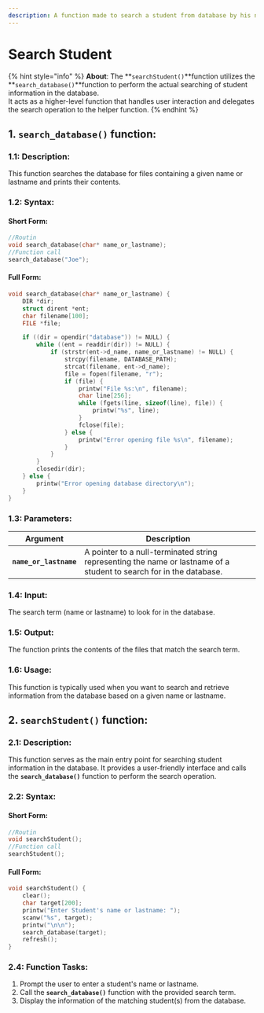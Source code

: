 ```yaml
---
description: A function made to search a student from database by his name
---
```


# Search Student

{% hint style="info" %}
**About**: The **`searchStudent()`**function utilizes the **`search_database()`**function to perform the actual searching of student information in the database. \
It acts as a higher-level function that handles user interaction and delegates the search operation to the helper function.
{% endhint %}

## 1. `search_database()` function:

### 1.1: Description:

This function searches the database for files containing a given name or lastname and prints their contents.

### 1.2: Syntax:

#### Short Form:

```c
//Routin
void search_database(char* name_or_lastname);
//Function call
search_database("Joe");
```

#### Full Form:

```c
void search_database(char* name_or_lastname) {
    DIR *dir;
    struct dirent *ent;
    char filename[100];
    FILE *file;

    if ((dir = opendir("database")) != NULL) {
        while ((ent = readdir(dir)) != NULL) {
            if (strstr(ent->d_name, name_or_lastname) != NULL) {
                strcpy(filename, DATABASE_PATH);
                strcat(filename, ent->d_name);
                file = fopen(filename, "r");
                if (file) {
                    printw("File %s:\n", filename);
                    char line[256];
                    while (fgets(line, sizeof(line), file)) {
                        printw("%s", line);
                    }
                    fclose(file);
                } else {
                    printw("Error opening file %s\n", filename);
                }
            }
        }
        closedir(dir);
    } else {
        printw("Error opening database directory\n");
    }
}
```

### 1.3: Parameters:

| Argument               | Description                                                                                                         |
| ---------------------- | ------------------------------------------------------------------------------------------------------------------- |
| **`name_or_lastname`** | A pointer to a null-terminated string representing the name or lastname of a student to search for in the database. |

### 1.4: Input:

The search term (name or lastname) to look for in the database.

### 1.5: Output:

&#x20;The function prints the contents of the files that match the search term.

### 1.6: Usage:

This function is typically used when you want to search and retrieve information from the database based on a given name or lastname.

## 2. `searchStudent()` function:

### 2.1: Description:&#x20;

This function serves as the main entry point for searching student information in the database. It provides a user-friendly interface and calls the **`search_database()`** function to perform the search operation.

### 2.2: Syntax:

#### Short Form:

```c
//Routin
void searchStudent();
//Function call
searchStudent();
```

#### Full Form:

```c
void searchStudent() {
    clear();
    char target[200];
    printw("Enter Student's name or lastname: ");
    scanw("%s", target);
    printw("\n\n");
    search_database(target);
    refresh();
}
```

### 2.4: Function Tasks:&#x20;

1. Prompt the user to enter a student's name or lastname.
2. Call the **`search_database()`** function with the provided search term.
3. Display the information of the matching student(s) from the database.
